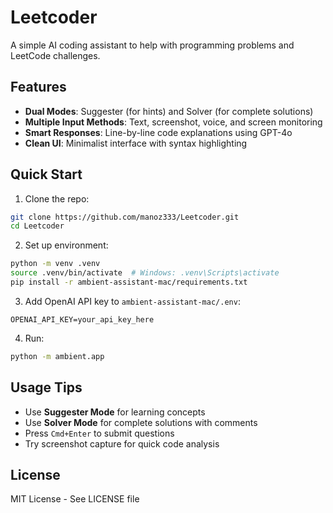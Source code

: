 # Leetcoder

A simple AI coding assistant to help with programming problems and LeetCode challenges.

## Features

- **Dual Modes**: Suggester (for hints) and Solver (for complete solutions)
- **Multiple Input Methods**: Text, screenshot, voice, and screen monitoring
- **Smart Responses**: Line-by-line code explanations using GPT-4o
- **Clean UI**: Minimalist interface with syntax highlighting

## Quick Start

1. Clone the repo:
```bash
git clone https://github.com/manoz333/Leetcoder.git
cd Leetcoder
```

2. Set up environment:
```bash
python -m venv .venv
source .venv/bin/activate  # Windows: .venv\Scripts\activate
pip install -r ambient-assistant-mac/requirements.txt
```

3. Add OpenAI API key to `ambient-assistant-mac/.env`:
```
OPENAI_API_KEY=your_api_key_here
```

4. Run:
```bash
python -m ambient.app
```

## Usage Tips

- Use **Suggester Mode** for learning concepts
- Use **Solver Mode** for complete solutions with comments
- Press `Cmd+Enter` to submit questions
- Try screenshot capture for quick code analysis

## License

MIT License - See LICENSE file 